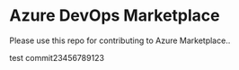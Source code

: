# Azure DevOps Marketplace

Please use this repo for contributing to Azure Marketplace..

test commit23456789123

